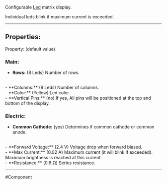 Configurable [Led](1-Circuit/Components/06-Outputs/1-Leds/Led.md) matrix display.

Individual leds blink if maximum current is exceeded.

---

## Properties:


Property: (default value)

### Main:
- **Rows:** (8 Leds)
   Number of rows.
<br>
- **Columns:** (8 Leds)
   Number of columns.
<br>
- **Color:** (Yellow)
   Led color.
<br>
- **Vertical Pins:** (no)
   If yes, All pins will be positioned at the top and bottom of the display.

### Electric:
- **Common Cathode:** (yes)
   Determines if common cathode or common anode.
<br>
- **Forward Voltage:** (2.4 V)
   Voltage drop when forward biased.
<br>
- **Max Current:** (0.02 A)
   Maximum current (it will blink if exceeded).
   Maximum brightness is reached at this current.
<br>
- **Resistance:** (0.6 Ω)
   Series resistance.

---

#Component 
